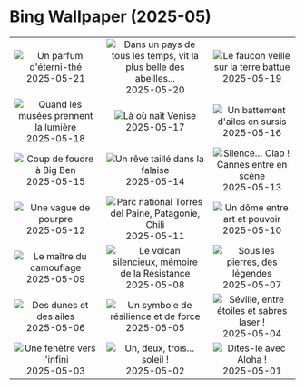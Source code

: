 # Bing Wallpaper (2025-05)

|  |  |  |
|:---:|:---:|:---:|
| ![](https://www.bing.com/th?id=OHR.SongyangTeaGarden_FR-FR7139710446_400x240.jpg "Un parfum d'éterni-thé") 2025-05-21 | ![](https://www.bing.com/th?id=OHR.HoneyBeeLavender_FR-FR5663317705_400x240.jpg "Dans un pays de tous les temps, vit la plus belle des abeilles...") 2025-05-20 | ![](https://www.bing.com/th?id=OHR.RolandGarros_FR-FR5445830165_400x240.jpg "Le faucon veille sur la terre battue") 2025-05-19 |
| ![](https://www.bing.com/th?id=OHR.DufyRoom_FR-FR5402586518_400x240.jpg "Quand les musées prennent la lumière") 2025-05-18 | ![](https://www.bing.com/th?id=OHR.VeniceLagoon_FR-FR5243058604_400x240.jpg "Là où naît Venise") 2025-05-17 | ![](https://www.bing.com/th?id=OHR.GreenMacaw_FR-FR5042488002_400x240.jpg "Un battement d'ailes en sursis") 2025-05-16 |
| ![](https://www.bing.com/th?id=OHR.LondonParliament_FR-FR8667949776_400x240.jpg "Coup de foudre à Big Ben") 2025-05-15 | ![](https://www.bing.com/th?id=OHR.SardiniaFlavia_FR-FR6461309996_400x240.jpg "Un rêve taillé dans la falaise") 2025-05-14 | ![](https://www.bing.com/th?id=OHR.CannesFilmFestival_FR-FR6520718255_400x240.jpg "Silence… Clap ! Cannes entre en scène") 2025-05-13 |
| ![](https://www.bing.com/th?id=OHR.IrisGarden_FR-FR6726071094_400x240.jpg "Une vague de pourpre") 2025-05-12 | ![](https://www.bing.com/th?id=OHR.TorresChile_FR-FR7071695988_400x240.jpg "Parc national Torres del Paine, Patagonie, Chili") 2025-05-11 | ![](https://www.bing.com/th?id=OHR.MinnesotaRotunda_FR-FR7400861841_400x240.jpg "Un dôme entre art et pouvoir") 2025-05-10 |
| ![](https://www.bing.com/th?id=OHR.CuteChameleon_FR-FR7690747856_400x240.jpg "Le maître du camouflage") 2025-05-09 | ![](https://www.bing.com/th?id=OHR.VictoryDay_FR-FR8101939030_400x240.jpg "Le volcan silencieux, mémoire de la Résistance") 2025-05-08 | ![](https://www.bing.com/th?id=OHR.DunluceIreland_FR-FR8462134318_400x240.jpg "Sous les pierres, des légendes") 2025-05-07 |
| ![](https://www.bing.com/th?id=OHR.FlyoverNamibia_FR-FR8600226309_400x240.jpg "Des dunes et des ailes") 2025-05-06 | ![](https://www.bing.com/th?id=OHR.RhyoliteDonkeys_FR-FR1931273047_400x240.jpg "Un symbole de résilience et de force") 2025-05-05 | ![](https://www.bing.com/th?id=OHR.SevilleNaboo_FR-FR2052386392_400x240.jpg "Séville, entre étoiles et sabres laser !") 2025-05-04 |
| ![](https://www.bing.com/th?id=OHR.ArchesGalaxy_FR-FR2194406698_400x240.jpg "Une fenêtre vers l'infini") 2025-05-03 | ![](https://www.bing.com/th?id=OHR.BrazilHeron_FR-FR2379480505_400x240.jpg "Un, deux, trois… soleil !") 2025-05-02 | ![](https://www.bing.com/th?id=OHR.PinkPlumeria_FR-FR9237716464_400x240.jpg "Dites-le avec Aloha !") 2025-05-01 |
